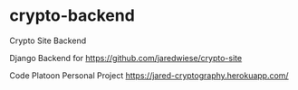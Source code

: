 # crypto-backend
Crypto Site Backend

Django Backend for https://github.com/jaredwiese/crypto-site

Code Platoon Personal Project
https://jared-cryptography.herokuapp.com/
